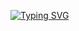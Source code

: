 [![Typing SVG](https://readme-typing-svg.herokuapp.com?font=Roboto&weight=700&size=55&pause=1000&color=2073e8&center=true&vCenter=true&random=false&width=1000&height=100&lines=%3C%2FCherPrado%3E)](https://git.io/typing-svg)

